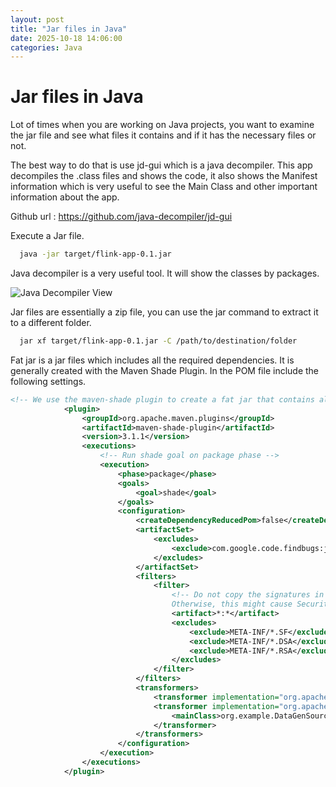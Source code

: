 ```yaml
---
layout: post
title: "Jar files in Java"
date: 2025-10-18 14:06:00
categories: Java
---
```


# Jar files in Java

Lot of times when you are working on Java projects, you want to examine the jar file and see what files it contains and if it has the necessary files or not.

The best way to do that is use jd-gui which is a java decompiler. This app decompiles the .class files and shows the code, it also shows the Manifest information which is very useful to see the Main Class and other important information about the app.

Github url : https://github.com/java-decompiler/jd-gui


Execute  a Jar file.
```bash
  java -jar target/flink-app-0.1.jar
```


Java decompiler is a very useful tool. It will show the classes by packages.


![Java Decompiler View](https://loneshark99.github.io/images/KJava-Decompiler.png "Java Decompiler View")


Jar files are essentially a zip file, you can use the jar command to extract it to a different folder.
```bash
  jar xf target/flink-app-0.1.jar -C /path/to/destination/folder
```

Fat jar is a jar files which includes all the required dependencies. It is generally created with the Maven Shade Plugin. In the POM file include the following settings.

```xml
<!-- We use the maven-shade plugin to create a fat jar that contains all necessary dependencies. -->
			<plugin>
				<groupId>org.apache.maven.plugins</groupId>
				<artifactId>maven-shade-plugin</artifactId>
				<version>3.1.1</version>
				<executions>
					<!-- Run shade goal on package phase -->
					<execution>
						<phase>package</phase>
						<goals>
							<goal>shade</goal>
						</goals>
						<configuration>
							<createDependencyReducedPom>false</createDependencyReducedPom>
							<artifactSet>
								<excludes>
									<exclude>com.google.code.findbugs:jsr305</exclude>
								</excludes>
							</artifactSet>
							<filters>
								<filter>
									<!-- Do not copy the signatures in the META-INF folder.
									Otherwise, this might cause SecurityExceptions when using the JAR. -->
									<artifact>*:*</artifact>
									<excludes>
										<exclude>META-INF/*.SF</exclude>
										<exclude>META-INF/*.DSA</exclude>
										<exclude>META-INF/*.RSA</exclude>
									</excludes>
								</filter>
							</filters>
							<transformers>
								<transformer implementation="org.apache.maven.plugins.shade.resource.ServicesResourceTransformer"/>
								<transformer implementation="org.apache.maven.plugins.shade.resource.ManifestResourceTransformer">
									<mainClass>org.example.DataGenSourceConnector</mainClass>
								</transformer>
							</transformers>
						</configuration>
					</execution>
				</executions>
			</plugin>
```
